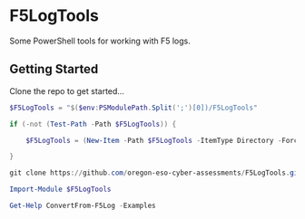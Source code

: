 # F5LogTools

Some PowerShell tools for working with F5 logs.

## Getting Started

Clone the repo to get started...

```powershell
$F5LogTools = "$($env:PSModulePath.Split(';')[0])/F5LogTools"

if (-not (Test-Path -Path $F5LogTools)) {

    $F5LogTools = (New-Item -Path $F5LogTools -ItemType Directory -Force).FullName

}

git clone https://github.com/oregon-eso-cyber-assessments/F5LogTools.git $F5LogTools

Import-Module $F5LogTools

Get-Help ConvertFrom-F5Log -Examples
```

